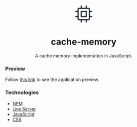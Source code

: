 <div align="center" >
    <img src="app/cpu.svg" width="60" height="60">
</div>

<h1 align="center">cache-memory</h1>

<p align="center">
A cache memory implementation in JavaScript. <br/>
</p>

### Preview

Follow [this link](https://github.com/joziasmartini/cache-memory/blob/main/app/preview.png) to see the application preview.

### Technologies

- [NPM](https://www.npmjs.com/)
- [Live Server](https://www.npmjs.com/package/live-server)
- [JavaScript](https://developer.mozilla.org/pt-BR/docs/Web/JavaScript)
- [CSS](https://developer.mozilla.org/pt-BR/docs/Web/CSS)
